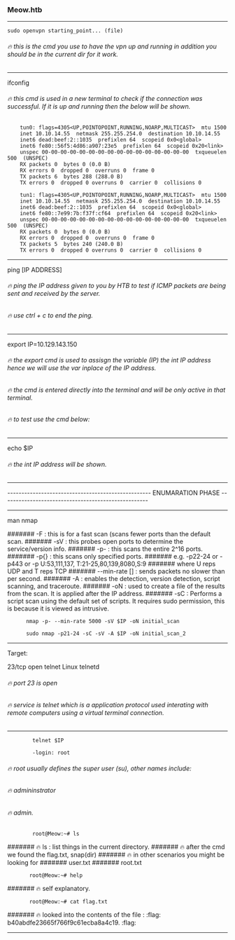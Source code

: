 ### Meow.htb

----


    sudo openvpn starting_point... (file)


###### :fire: this is the cmd you use to have the vpn up and running in addition you should be in the current dir for it work.

----

ifconfig

###### :fire: this cmd is used in a new terminal to check if the connection was successful. If it is up and running then the below will be shown.

        tun0: flags=4305<UP,POINTOPOINT,RUNNING,NOARP,MULTICAST>  mtu 1500
        inet 10.10.14.55  netmask 255.255.254.0  destination 10.10.14.55
        inet6 dead:beef:2::1035  prefixlen 64  scopeid 0x0<global>
        inet6 fe80::56f5:4d86:a907:23e5  prefixlen 64  scopeid 0x20<link>
        unspec 00-00-00-00-00-00-00-00-00-00-00-00-00-00-00-00  txqueuelen 500  (UNSPEC)
        RX packets 0  bytes 0 (0.0 B)
        RX errors 0  dropped 0  overruns 0  frame 0
        TX packets 6  bytes 288 (288.0 B)
        TX errors 0  dropped 0 overruns 0  carrier 0  collisions 0

        tun1: flags=4305<UP,POINTOPOINT,RUNNING,NOARP,MULTICAST>  mtu 1500
        inet 10.10.14.55  netmask 255.255.254.0  destination 10.10.14.55
        inet6 dead:beef:2::1035  prefixlen 64  scopeid 0x0<global>
        inet6 fe80::7e99:7b:f37f:cf64  prefixlen 64  scopeid 0x20<link>
        unspec 00-00-00-00-00-00-00-00-00-00-00-00-00-00-00-00  txqueuelen 500  (UNSPEC)
        RX packets 0  bytes 0 (0.0 B)
        RX errors 0  dropped 0  overruns 0  frame 0
        TX packets 5  bytes 240 (240.0 B)
        TX errors 0  dropped 0 overruns 0  carrier 0  collisions 0

----

ping [IP ADDRESS]

###### :fire: ping the IP address given to you by HTB to test if ICMP packets are being sent and received by the server.

###### :fire: use ctrl + c to end the ping.

----

export IP=10.129.143.150  

###### :fire: the export cmd is used to assisgn the variable (IP) the int IP address hence we will use the var inplace of the IP address.
###### :fire: the cmd is entered directly into the terminal and will be only active in that terminal.
###### :fire: to test use the cmd below:

----

echo $IP

###### :fire: the int IP address will be shown.

-----

---------------------------------------------------	ENUMARATION PHASE ----------------------------------------------------

-----

man nmap

####### -F : this is for a fast scan (scans fewer ports than the default scan.
####### -sV : this probes open ports to determine the service/version info.
####### -p- : this scans the entire 2^16 ports.
####### -p{<port ranges>} : this scans only specified ports.
####### 	e.g. -p22-24 or -p443 or -p U:53,111,137, T:21-25,80,139,8080,S:9
####### 			where U reps UDP and T reps TCP
####### --min-rate [<number>] : sends packets no slower than <number> per second.
####### -A : enables the detection, version detection, script scanning, and traceroute.
####### -oN : used to create a file of the results from the scan. It is applied after the IP address.
####### -sC : Performs a script scan using the default set of scripts. It requires sudo permission, this is because it is viewed as intrusive.

          nmap -p- --min-rate 5000 -sV $IP -oN initial_scan 

          sudo nmap -p21-24 -sC -sV -A $IP -oN initial_scan_2

----

Target:

23/tcp open   telnet    Linux telnetd

###### :fire: port 23 is open
###### :fire: service is telnet which is a application protocol used interating with remote computers using a virtual terminal connection. 

-----

            telnet $IP

            -login: root

###### :fire: root usually defines the super user (su), other names include:
###### :fire:		 admininstrator
###### :fire:		 admin.

            root@Meow:~# ls

####### :fire: ls : list things in the current directory.
####### :fire: after the cmd we found the flag.txt, snap(dir)
####### :fire: in other scenarios you might be looking for 
#######			user.txt
#######			root.txt


           root@Meow:~# help

####### :fire: self explanatory.

           root@Meow:~# cat flag.txt

####### :fire: looked into the contents of the file : :flag: b40abdfe23665f766f9c61ecba8a4c19. :flag:

----
